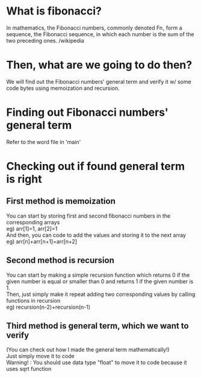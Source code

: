 # What is fibonacci?
In mathematics, the Fibonacci numbers, commonly denoted Fn , form a sequence, the Fibonacci sequence, in which each number is the sum of the two preceding ones. /wikipedia

# Then, what are we going to do then?
We will find out the Fibonacci numbers' general term and verify it w/ some code bytes using memoization and recursion.

# Finding out Fibonacci numbers' general term
Refer to the word file in 'main'

# Checking out if found general term is right
## First method is memoization
You can start by storing first and second fibonacci numbers in the corresponding arrays <br />
eg) arr[1]=1, arr[2]=1 <br />
And then, you can code to add the values and storing it to the next array <br />
eg) arr[n]+arr[n+1]=arr[n+2]

## Second method is recursion
You can start by making a simple recursion function which returns 0 if the given number is equal or smaller than 0 and returns 1 if the given number is 1. <br />
Then, just simply make it repeat adding two corresponding values by calling functions in recursion <br />
eg) recursion(n-2)+recursion(n-1)

## Third method is general term, which we want to verify
(You can check out how I made the general term mathematically!) <br />
Just simply move it to code <br />
Warning! : You should use data type "float" to move it to code because it uses sqrt function
